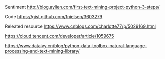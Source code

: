 Sentiment
http://blog.aylien.com/first-text-mining-project-python-3-steps/

Code
https://gist.github.com/fnielsen/3603279

Releated resource
https://www.cnblogs.com/charlotte77/p/5029169.html

https://cloud.tencent.com/developer/article/1059675

https://www.dataivy.cn/blog/python-data-toolbox-natural-language-processing-and-text-mining-library/

